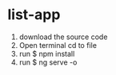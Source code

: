 # list-app

1. download the source code
2. Open terminal cd to file
3. run $ npm install
4. run $ ng serve -o
